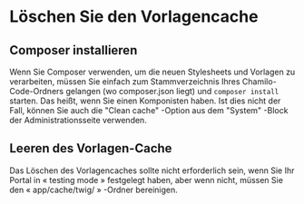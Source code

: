 
# Löschen Sie den Vorlagencache

## Composer installieren

Wenn Sie Composer verwenden, um die neuen Stylesheets und Vorlagen zu verarbeiten, müssen Sie einfach zum Stammverzeichnis Ihres Chamilo-Code-Ordners gelangen \(wo composer.json liegt\) und `composer install` starten. Das heißt, wenn Sie einen Komponisten haben. Ist dies nicht der Fall, können Sie auch die "Clean cache" -Option aus dem "System" -Block der Administrationsseite verwenden.

## Leeren des Vorlagen-Cache

Das Löschen des Vorlagencaches sollte nicht erforderlich sein, wenn Sie Ihr Portal in « testing mode » festgelegt haben, aber wenn nicht, müssen Sie den « app/cache/twig/ » -Ordner bereinigen.